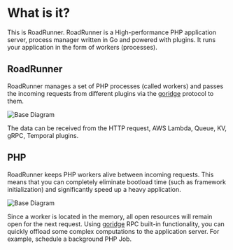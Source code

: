 # What is it?

This is RoadRunner. RoadRunner is a High-performance PHP application server, process manager written in Go and powered with plugins. It runs
your application in the form of workers (processes).

## RoadRunner

RoadRunner manages a set of PHP processes (called workers) and passes the incoming requests from different plugins
via the [goridge](https://github.com/roadrunner-server/goridge) protocol to them.

![Base Diagram](https://user-images.githubusercontent.com/796136/65347341-79dd8600-dbe7-11e9-9621-1c5f2ef929e6.png)

The data can be received from the HTTP request, AWS Lambda, Queue, KV, gRPC, Temporal plugins. 

## PHP

RoadRunner keeps PHP workers alive between incoming requests. This means that you can completely eliminate bootload time
(such as framework initialization) and significantly speed up a heavy application.

![Base Diagram](https://user-images.githubusercontent.com/796136/65348057-00df2e00-dbe9-11e9-9173-f0bd4269c101.png)

Since a worker is located in the memory, all open resources will remain open for the next request. 
Using [goridge](https://github.com/roadrunner-server/goridge)
RPC built-in functionality, you can quickly offload some complex computations to the application server. 
For example, schedule a background PHP Job.